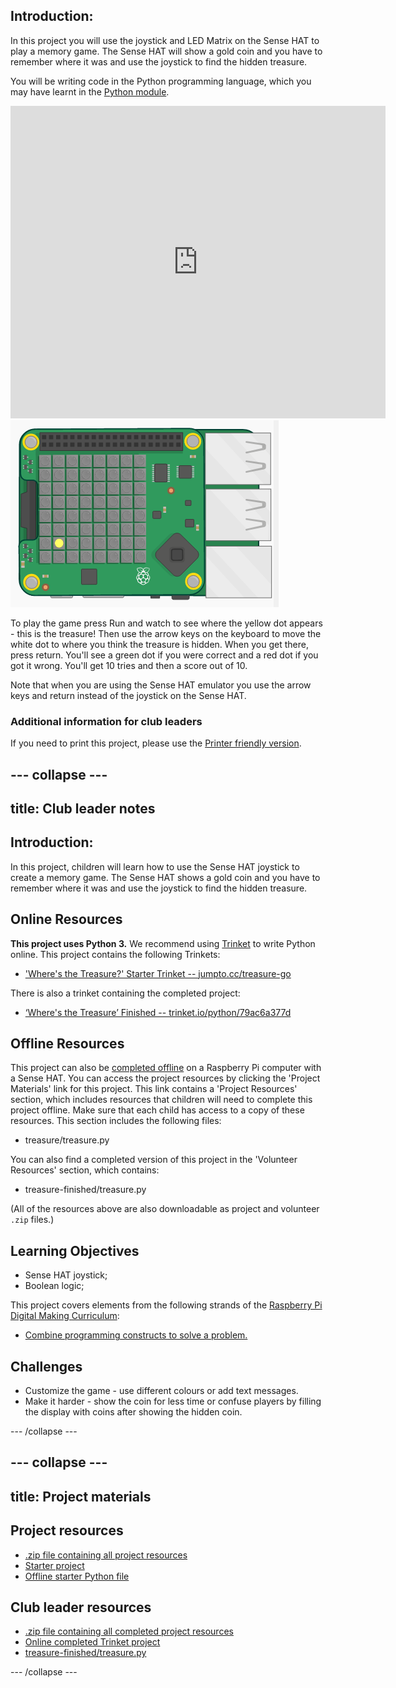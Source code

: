 ## Introduction: 

In this project you will use the joystick and LED Matrix on the Sense HAT to play a memory game. The Sense HAT will show a gold coin and you have to remember where it was and use the joystick to find the hidden treasure.

You will be writing code in the Python programming language, which you may have learnt in the [Python module](../../python/).

<div class="trinket">
<iframe src="https://trinket.io/embed/python/79ac6a377d?outputOnly=true&start=result" width="600" height="500" frameborder="0" marginwidth="0" marginheight="0" allowfullscreen>
</iframe>
<img src="images/treasure-final.png">
</div>

To play the game press Run and watch to see where the yellow dot appears - this is the treasure! Then use the arrow keys on the keyboard to move the white dot to where you think the treasure is hidden. When you get there, press return. You'll see a green dot if you were correct and a red dot if you got it wrong. You'll get 10 tries and then a score out of 10.

Note that when you are using the Sense HAT emulator you use the arrow keys and return instead of the joystick on the Sense HAT.


### Additional information for club leaders

If you need to print this project, please use the [Printer friendly version](https://projects.raspberrypi.org/en/projects/wheres-the-treasure/print).


--- collapse ---
---
title: Club leader notes
---


## Introduction:
In this project, children will learn how to use the Sense HAT joystick to create a memory game. The Sense HAT shows a gold coin and you have to remember where it was and use the joystick to find the hidden treasure.

## Online Resources

__This project uses Python 3.__ We recommend using [Trinket](https://trinket.io/) to write Python online. This project contains the following Trinkets:

+ ['Where's the Treasure?' Starter Trinket -- jumpto.cc/treasure-go](http://jumpto.cc/treasure-go)

There is also a trinket containing the completed project:

+ [‘Where's the Treasure’ Finished -- trinket.io/python/79ac6a377d](https://trinket.io/python/79ac6a377d)

## Offline Resources
This project can also be [completed offline](https://www.codeclubprojects.org/en-GB/resources/physical-sense-hat/) on a Raspberry Pi computer with a Sense HAT. You can access the project resources by clicking the 'Project Materials' link for this project. This link contains a 'Project Resources' section, which includes resources that children will need to complete this project offline. Make sure that each child has access to a copy of these resources. This section includes the following files:

+ treasure/treasure.py

You can also find a completed version of this project in the 'Volunteer Resources' section, which contains:

+ treasure-finished/treasure.py

(All of the resources above are also downloadable as project and volunteer `.zip` files.)

## Learning Objectives
+ Sense HAT joystick;
+ Boolean logic;

This project covers elements from the following strands of the [Raspberry Pi Digital Making Curriculum](http://rpf.io/curriculum):

+ [Combine programming constructs to solve a problem.](https://www.raspberrypi.org/curriculum/programming/builder)

## Challenges
+ Customize the game - use different colours or add text messages. 
+ Make it harder - show the coin for less time or confuse players by filling the display with coins after showing the hidden coin. 



--- /collapse ---


--- collapse ---
---
title: Project materials
---
## Project resources
* [.zip file containing all project resources](resources/treasure-project-resources.zip)
* [Starter project](http://jumpto.cc/treasure-go)
* [Offline starter Python file](resources/treasure-treasure.py)

## Club leader resources
* [.zip file containing all completed project resources](resources/treasure-volunteer-resources.zip)
* [Online completed Trinket project](https://trinket.io/python/79ac6a377d)
* [treasure-finished/treasure.py](resources/treasure-finished-treasure.py)

--- /collapse ---